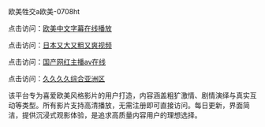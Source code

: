 欧美牲交a欧美-0708ht

点击访问：<a href="https://heiliaozj3tjd.pages.dev">欧美中文字幕在线播放</a>

点击访问：<a href="https://heiliaoe8ajia.pages.dev">日本又大又粗又爽视频</a>

点击访问：<a href="https://heiliaoxqkkct.pages.dev">国产网红主播av在线</a>

点击访问：<a href="https://heiliaoxwd5i8.pages.dev">久久久久综合亚洲区</a>

该平台专为喜爱欧美风格影片的用户打造，内容涵盖粗犷激情、剧情演绎与真实互动等类型。所有影片支持高清播放，无需注册即可直接访问。每日更新，界面简洁，提供沉浸式观影体验，是追求高质量内容用户的理想选择。

<span style="display:none;">[Canonical link](https://github.com/doi20250708/doi2 ）</span>
